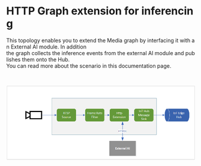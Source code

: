 # HTTP Graph extension for inferencing

This topology enables you to extend the Media graph by interfacing it with an External AI module. In addition the graph collects the inference events from the external AI module and publishes them onto the Hub. You can read more about the scenario in this documentation page.

<br>
<p align="center">
  <img src="./topology.png" title="Analyze video via external AI and publish inference events to Hub"/>
</p>
<br>
